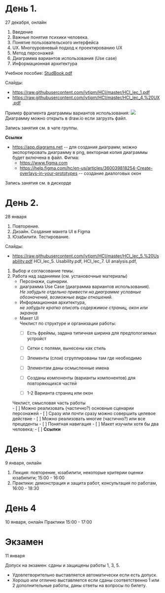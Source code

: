 # День 1.
27 декабря, онлайн

1. Введение
1. Важные понятия психики человека.
2. Понятие пользовательского интерфейса
3. UX. Многоуровневый подход к проектированию UX
  1. Метод персонажей
  1. Диаграмма вариантов использования (Use case)
  1. Информационная архитектура 

Учебное пособие: [StudBook.pdf](https://raw.githubusercontent.com/ivtipm/HCI/master/StudBook.pdf)

Слайды:
- https://raw.githubusercontent.com/ivtipm/HCI/master/HCI_lec_1.pdf
- https://raw.githubusercontent.com/ivtipm/HCI/master/HCI_lec_4.%20UX.pdf

Пример фрагмента диаграммы вариантов использования: ![](UseCase_Example.drawio.png )
Диаграмму можно открыть в draw.io если загрузть файл.

Запись занятия см. в чате группы.

**Ссылки**
- https://app.diagrams.net -- для создания диаграмм; можно экспортировать диаграмму в png, векторная копия диаграммы будет включена в файл.
Фигма:
  - https://www.figma.com
  - https://help.figma.com/hc/en-us/articles/360039818254-Create-overlays-in-your-prototypes -- создание диалоговых окон


Запись занятия см. в дискорде

# День 2.
28 января

1. Повторение.
2. Дизайн. Создание макета UI в Figma
3. Юзабилити. Тестирование.

Слайды:
- https://raw.githubusercontent.com/ivtipm/HCI/master/HCI_lec_5.%20Usability.pdf
HCI_lec_5. Usability.pdf, HCI_lec_7. UI analysis.pdf,




1. Выбор и согласование темы.
1. Работа над заданиями (см. установочные материалы)
    - Персонажи, сценарии.
    - диаграмма Use Case (диаграмма вариантов использования). \
      *Не забудьте отдельно привести на диаграмме условные обозначений, возможные виды отношений.* 
    - Информационная архитектура, \
      *не забудьте кратко описать содержимое страниц, окон или экранов*
    - Макет UI\
      Чеклист по структуре и организации работы:
      - [ ] Есть фреймы, задана типичная ширина для предпологаемых устройст
      - [ ] Сетки с полями, вынесены как стиль
      - [ ] Элементы (слои) сгруппированы там где необходимо
      - [ ] Элементам даны осмысленные имена
      - [ ] Созданы компоненты (варианты компонентов) для повторяющихся частей
      - [ ] 1-2 Варианта страниц или окон


     Чеклист,  смысловая часть работы\
       - [ ] Можно реализовать (частично?) основные сценарии персонажей
       - [ ] Сразу или почти сразу можно совершить целевое действие
       - [ ] Можно реализовать многие (частично?) или все прецеденты
       - [ ] Понятная навигация
       - [ ] Макет изучили хотя бы два человека;
       - [ ] 
**Ссылки**


# День 3
9 января, онлайн
1. Лекция: повторение, юзабилити, некоторые критерии оценки юзабилити; 15:00 - 16:00
2. Практики: демонстрация и защита работ, консультация по работам, 16:00 - 18:30

# День 4
10 января, онлайн
Практики 15:00 - 17:00


# Экзамен
11 января

Допуск на экзамен: сданы и защищены работы 1, 3, 5.

- Удовлетворительно выставляется автоматически если есть допуск.
- Хорошо или отлично выставляется если сданы соответственно 1 или 2 дополнительные работы, даны ответы на вопросы по билету.
